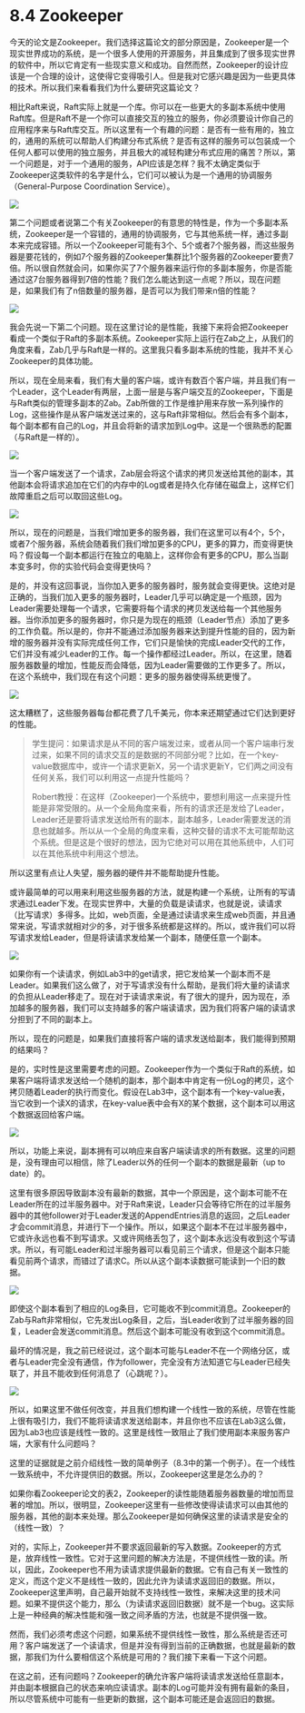 # 8.4 Zookeeper

今天的论文是Zookeeper。我们选择这篇论文的部分原因是，Zookeeper是一个现实世界成功的系统，是一个很多人使用的开源服务，并且集成到了很多现实世界的软件中，所以它肯定有一些现实意义和成功。自然而然，Zookeeper的设计应该是一个合理的设计，这使得它变得吸引人。但是我对它感兴趣是因为一些更具体的技术。所以我们来看看我们为什么要研究这篇论文？

相比Raft来说，Raft实际上就是一个库。你可以在一些更大的多副本系统中使用Raft库。但是Raft不是一个你可以直接交互的独立的服务，你必须要设计你自己的应用程序来与Raft库交互。所以这里有一个有趣的问题：是否有一些有用的，独立的，通用的系统可以帮助人们构建分布式系统？是否有这样的服务可以包装成一个任何人都可以使用的独立服务，并且极大的减轻构建分布式应用的痛苦？所以，第一个问题是，对于一个通用的服务，API应该是怎样？我不太确定类似于Zookeeper这类软件的名字是什么，它们可以被认为是一个通用的协调服务（General-Purpose Coordination Service）。

![](<../.gitbook/assets/image (143).png>)

第二个问题或者说第二个有关Zookeeper的有意思的特性是，作为一个多副本系统，Zookeeper是一个容错的，通用的协调服务，它与其他系统一样，通过多副本来完成容错。所以一个Zookeeper可能有3个、5个或者7个服务器，而这些服务器是要花钱的，例如7个服务器的Zookeeper集群比1个服务器的Zookeeper要贵7倍。所以很自然就会问，如果你买了7个服务器来运行你的多副本服务，你是否能通过这7台服务器得到7倍的性能？我们怎么能达到这一点呢？所以，现在问题是，如果我们有了n倍数量的服务器，是否可以为我们带来n倍的性能？

![](<../.gitbook/assets/image (144).png>)

我会先说一下第二个问题。现在这里讨论的是性能，我接下来将会把Zookeeper看成一个类似于Raft的多副本系统。Zookeeper实际上运行在Zab之上，从我们的角度来看，Zab几乎与Raft是一样的。这里我只看多副本系统的性能，我并不关心Zookeeper的具体功能。

所以，现在全局来看，我们有大量的客户端，或许有数百个客户端，并且我们有一个Leader，这个Leader有两层，上面一层是与客户端交互的Zookeeper，下面是与Raft类似的管理多副本的Zab。Zab所做的工作是维护用来存放一系列操作的Log，这些操作是从客户端发送过来的，这与Raft非常相似。然后会有多个副本，每个副本都有自己的Log，并且会将新的请求加到Log中。这是一个很熟悉的配置（与Raft是一样的）。

![](<../.gitbook/assets/image (146).png>)

当一个客户端发送了一个请求，Zab层会将这个请求的拷贝发送给其他的副本，其他副本会将请求追加在它们的内存中的Log或者是持久化存储在磁盘上，这样它们故障重启之后可以取回这些Log。

![](<../.gitbook/assets/image (145).png>)

所以，现在的问题是，当我们增加更多的服务器，我们在这里可以有4个，5个，或者7个服务器，系统会随着我们我们增加更多的CPU，更多的算力，而变得更快吗？假设每一个副本都运行在独立的电脑上，这样你会有更多的CPU，那么当副本变多时，你的实验代码会变得更快吗？

是的，并没有这回事说，当你加入更多的服务器时，服务就会变得更快。这绝对是正确的，当我们加入更多的服务器时，Leader几乎可以确定是一个瓶颈，因为Leader需要处理每一个请求，它需要将每个请求的拷贝发送给每一个其他服务器。当你添加更多的服务器时，你只是为现在的瓶颈（Leader节点）添加了更多的工作负载。所以是的，你并不能通过添加服务器来达到提升性能的目的，因为新增的服务器并没有实际完成任何工作，它们只是愉快的完成Leader交代的工作，它们并没有减少Leader的工作。每一个操作都经过Leader。所以，在这里，随着服务器数量的增加，性能反而会降低，因为Leader需要做的工作更多了。所以，在这个系统中，我们现在有这个问题：更多的服务器使得系统更慢了。

![](<../.gitbook/assets/image (147).png>)

这太糟糕了，这些服务器每台都花费了几千美元，你本来还期望通过它们达到更好的性能。

> 学生提问：如果请求是从不同的客户端发过来，或者从同一个客户端串行发过来，如果不同的请求交互的是数据的不同部分呢？比如，在一个key-value数据库中，或许一个请求更新X，另一个请求更新Y，它们两之间没有任何关系，我们可以利用这一点提升性能吗？
>
> Robert教授：在这样（Zookeeper)一个系统中，要想利用这一点来提升性能是非常受限的。从一个全局角度来看，所有的请求还是发给了Leader，Leader还是要将请求发送给所有的副本，副本越多，Leader需要发送的消息也就越多。所以从一个全局的角度来看，这种交替的请求不太可能帮助这个系统。但是这是个很好的想法，因为它绝对可以用在其他系统中，人们可以在其他系统中利用这个想法。

所以这里有点让人失望，服务器的硬件并不能帮助提升性能。

或许最简单的可以用来利用这些服务器的方法，就是构建一个系统，让所有的写请求通过Leader下发。在现实世界中，大量的负载是读请求，也就是说，读请求（比写请求）多得多。比如，web页面，全是通过读请求来生成web页面，并且通常来说，写请求就相对少的多，对于很多系统都是这样的。所以，或许我们可以将写请求发给Leader，但是将读请求发给某一个副本，随便任意一个副本。

![](<../.gitbook/assets/image (148).png>)

如果你有一个读请求，例如Lab3中的get请求，把它发给某一个副本而不是Leader。如果我们这么做了，对于写请求没有什么帮助，是我们将大量的读请求的负担从Leader移走了。现在对于读请求来说，有了很大的提升，因为现在，添加越多的服务器，我们可以支持越多的客户端读请求，因为我们将客户端的读请求分担到了不同的副本上。

所以，现在的问题是，如果我们直接将客户端的请求发送给副本，我们能得到预期的结果吗？

是的，实时性是这里需要考虑的问题。Zookeeper作为一个类似于Raft的系统，如果客户端将请求发送给一个随机的副本，那个副本中肯定有一份Log的拷贝，这个拷贝随着Leader的执行而变化。假设在Lab3中，这个副本有一个key-value表，当它收到一个读X的请求，在key-value表中会有X的某个数据，这个副本可以用这个数据返回给客户端。

![](<../.gitbook/assets/image (149).png>)

所以，功能上来说，副本拥有可以响应来自客户端读请求的所有数据。这里的问题是，没有理由可以相信，除了Leader以外的任何一个副本的数据是最新（up to date）的。

这里有很多原因导致副本没有最新的数据，其中一个原因是，这个副本可能不在Leader所在的过半服务器中。对于Raft来说，Leader只会等待它所在的过半服务器中的其他follower对于Leader发送的AppendEntries消息的返回，之后Leader才会commit消息，并进行下一个操作。所以，如果这个副本不在过半服务器中，它或许永远也看不到写请求。又或许网络丢包了，这个副本永远没有收到这个写请求。所以，有可能Leader和过半服务器可以看见前三个请求，但是这个副本只能看见前两个请求，而错过了请求C。所以从这个副本读数据可能读到一个旧的数据。

![](<../.gitbook/assets/image (150).png>)

即使这个副本看到了相应的Log条目，它可能收不到commit消息。Zookeeper的Zab与Raft非常相似，它先发出Log条目，之后，当Leader收到了过半服务器的回复，Leader会发送commit消息。然后这个副本可能没有收到这个commit消息。

最坏的情况是，我之前已经说过，这个副本可能与Leader不在一个网络分区，或者与Leader完全没有通信，作为follower，完全没有方法知道它与Leader已经失联了，并且不能收到任何消息了（心跳呢？）。

![](<../.gitbook/assets/image (151).png>)

所以，如果这里不做任何改变，并且我们想构建一个线性一致的系统，尽管在性能上很有吸引力，我们不能将读请求发送给副本，并且你也不应该在Lab3这么做，因为Lab3也应该是线性一致的。这里是线性一致阻止了我们使用副本来服务客户端，大家有什么问题吗？

这里的证据就是之前介绍线性一致的简单例子（8.3中的第一个例子）。在一个线性一致系统中，不允许提供旧的数据。所以，Zookeeper这里是怎么办的？

如果你看Zookeeper论文的表2，Zookeeper的读性能随着服务器数量的增加而显著的增加。所以，很明显，Zookeeper这里有一些修改使得读请求可以由其他的服务器，其他的副本来处理。那么Zookeeper是如何确保这里的读请求是安全的（线性一致）？

对的，实际上，Zookeeper并不要求返回最新的写入数据。Zookeeper的方式是，放弃线性一致性。它对于这里问题的解决方法是，不提供线性一致的读。所以，因此，Zookeeper也不用为读请求提供最新的数据。它有自己有关一致性的定义，而这个定义不是线性一致的，因此允许为读请求返回旧的数据。所以，Zookeeper这里声明，自己最开始就不支持线性一致性，来解决这里的技术问题。如果不提供这个能力，那么（为读请求返回旧数据）就不是一个bug。这实际上是一种经典的解决性能和强一致之间矛盾的方法，也就是不提供强一致。

然而，我们必须考虑这个问题，如果系统不提供线性一致性，那么系统是否还可用？客户端发送了一个读请求，但是并没有得到当前的正确数据，也就是最新的数据，那我们为什么要相信这个系统是可用的？我们接下来看一下这个问题。

在这之前，还有问题吗？Zookeeper的确允许客户端将读请求发送给任意副本，并由副本根据自己的状态来响应读请求。副本的Log可能并没有拥有最新的条目，所以尽管系统中可能有一些更新的数据，这个副本可能还是会返回旧的数据。
